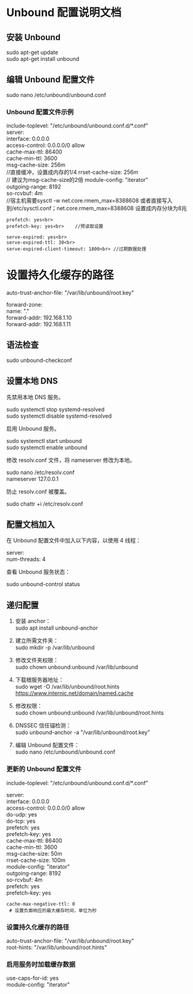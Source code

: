 # Unbound 配置说明文档

## 安装 Unbound

sudo apt-get update <br>
sudo apt-get install unbound<br>

## 编辑 Unbound 配置文件

sudo nano /etc/unbound/unbound.conf<br>

### Unbound 配置文件示例


include-toplevel: "/etc/unbound/unbound.conf.d/*.conf"<br>
server:<br>
    interface: 0.0.0.0<br>
    access-control: 0.0.0.0/0 allow<br>
    cache-max-ttl: 86400<br>
    cache-min-ttl: 3600<br>
    msg-cache-size: 256m<br>   //直接缓冲，设置成内存的1/4
    rrset-cache-size: 256m<br>  // 建议为msg-cache-size的2倍
    module-config: "iterator"<br>
    outgoing-range: 8192<br>
    so-rcvbuf: 4m<br>    //宿主机需要sysctl -w net.core.rmem_max=8388608 或者直接写入到/etc/sysctl.conf；net.core.rmem_max=8388608 设置成内存分块为8兆
    
    prefetch: yes<br>
    prefetch-key: yes<br>    //预读取设置
    
    serve-expired: yes<br>
    serve-expired-ttl: 30<br>
    serve-expired-client-timeout: 1800<br> //过期数据处理

# 设置持久化缓存的路径
auto-trust-anchor-file: "/var/lib/unbound/root.key"<br>

forward-zone:<br>
        name: "."<br>
        forward-addr: 192.168.1.10<br>
        forward-addr: 192.168.1.11<br>

## 语法检查

sudo unbound-checkconf<br>

## 设置本地 DNS

先禁用本地 DNS 服务。

sudo systemctl stop systemd-resolved<br>
sudo systemctl disable systemd-resolved<br>

启用 Unbound 服务。

sudo systemctl start unbound <br>
sudo systemctl enable unbound<br>

修改 resolv.conf 文件，将 nameserver 修改为本地。

sudo nano /etc/resolv.conf<br>
nameserver 127.0.0.1<br>

防止 resolv.conf 被覆盖。

sudo chattr +i /etc/resolv.conf<br>

## 配置文档加入

在 Unbound 配置文件中加入以下内容，以使用 4 线程：

server: <br>
    num-threads: 4<br>

查看 Unbound 服务状态：

sudo unbound-control status <br>

## 递归配置

1. 安装 anchor：<br>
   sudo apt install unbound-anchor<br>

2. 建立所需文件夹：<br>
   sudo mkdir -p /var/lib/unbound<br>

3. 修改文件夹权限：<br>
   sudo chown unbound:unbound /var/lib/unbound<br>

4. 下载根服务器地址：<br>
   sudo wget -O /var/lib/unbound/root.hints https://www.internic.net/domain/named.cache<br>

5. 修改权限：<br>
   sudo chown unbound:unbound /var/lib/unbound/root.hints<br>

6. DNSSEC 信任锚检测：<br>
   sudo unbound-anchor -a "/var/lib/unbound/root.key"<br>

7. 编辑 Unbound 配置文件：<br>
   sudo nano /etc/unbound/unbound.conf<br>

### 更新的 Unbound 配置文件

include-toplevel: "/etc/unbound/unbound.conf.d/*.conf"<br>

server:<br>
    interface: 0.0.0.0<br>
    access-control: 0.0.0.0/0 allow<br>
    do-udp: yes<br>
    do-tcp: yes<br>
    prefetch: yes<br>
    prefetch-key: yes<br>
    cache-max-ttl: 86400<br>
    cache-min-ttl: 3600<br>
    msg-cache-size: 50m<br>
    rrset-cache-size: 100m<br>
    module-config: "iterator"<br>
    outgoing-range: 8192<br>
    so-rcvbuf: 4m<br>
    prefetch: yes<br>
    prefetch-key: yes<br>

    cache-max-negative-ttl: 0
     # 设置负面响应的最大缓存时间，单位为秒



### 设置持久化缓存的路径
auto-trust-anchor-file: "/var/lib/unbound/root.key"<br>
root-hints: "/var/lib/unbound/root.hints"<br>

### 启用服务时加载缓存数据
use-caps-for-id: yes<br>
module-config: "iterator"<br>
